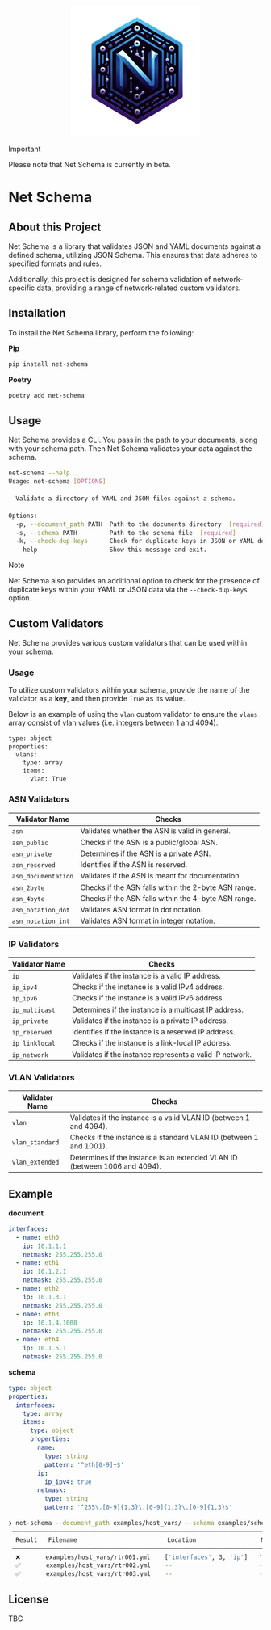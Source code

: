 <div align="center">
  <img src="./logo.png">
  <p></p>
</div>

> [!IMPORTANT]
> Please note that Net Schema is currently in beta.

# Net Schema

## About this Project

Net Schema is a library that validates JSON and YAML documents against a defined schema, utilizing JSON Schema. This ensures that data adheres to specified formats and rules.

Additionally, this project is designed for schema validation of network-specific data, providing a range of network-related custom validators.

## Installation

To install the Net Schema library, perform the following:

**Pip**

```bash
pip install net-schema
```

**Poetry**

```bash
poetry add net-schema
```

## Usage
Net Schema provides a CLI. You pass in the path to your documents, along with your schema path. Then Net Schema validates your data against the schema.

```bash
net-schema --help
Usage: net-schema [OPTIONS]

  Validate a directory of YAML and JSON files against a schema.

Options:
  -p, --document_path PATH  Path to the documents directory  [required]
  -s, --schema PATH         Path to the schema file  [required]
  -k, --check-dup-keys      Check for duplicate keys in JSON or YAML documents
  --help                    Show this message and exit.
```

> [!NOTE]
> Net Schema also provides an additional option to check for the presence of duplicate keys within your YAML or JSON data via the `--check-dup-keys` option.

## Custom Validators

Net Schema provides various custom validators that can be used within your schema.

### Usage

To utilize custom validators within your schema, provide the name of the validator as a **key**, and then provide `True` as its value.

Below is an example of using the `vlan` custom validator to ensure the `vlans` array consist of vlan values (i.e. integers between 1 and 4094).

```
type: object
properties:
  vlans:
    type: array
    items:
      vlan: True
```

### ASN Validators

| Validator Name         | Checks                                                      |
|------------------------|-------------------------------------------------------------|
| `asn`                  | Validates whether the ASN is valid in general.              |
| `asn_public`           | Checks if the ASN is a public/global ASN.                   |
| `asn_private`          | Determines if the ASN is a private ASN.                     |
| `asn_reserved`         | Identifies if the ASN is reserved.                          |
| `asn_documentation`    | Validates if the ASN is meant for documentation.            |
| `asn_2byte`            | Checks if the ASN falls within the 2-byte ASN range.        |
| `asn_4byte`            | Checks if the ASN falls within the 4-byte ASN range.        |
| `asn_notation_dot`     | Validates ASN format in dot notation.                       |
| `asn_notation_int`     | Validates ASN format in integer notation.

### IP Validators

| Validator Name   | Checks                                                         |
|------------------|----------------------------------------------------------------|
| `ip`             | Validates if the instance is a valid IP address.               |
| `ip_ipv4`        | Checks if the instance is a valid IPv4 address.                |
| `ip_ipv6`        | Checks if the instance is a valid IPv6 address.                |
| `ip_multicast`   | Determines if the instance is a multicast IP address.          |
| `ip_private`     | Validates if the instance is a private IP address.             |
| `ip_reserved`    | Identifies if the instance is a reserved IP address.           |
| `ip_linklocal`   | Checks if the instance is a link-local IP address.             |
| `ip_network`     | Validates if the instance represents a valid IP network.       |

### VLAN Validators

| Validator Name    | Checks                                                                       |
|-------------------|------------------------------------------------------------------------------|
| `vlan`            | Validates if the instance is a valid VLAN ID (between 1 and 4094).           |
| `vlan_standard`   | Checks if the instance is a standard VLAN ID (between 1 and 1001).           |
| `vlan_extended`   | Determines if the instance is an extended VLAN ID (between 1006 and 4094).   |




## Example

**document**
```yaml
interfaces:
  - name: eth0
    ip: 10.1.1.1
    netmask: 255.255.255.0
  - name: eth1
    ip: 10.1.2.1
    netmask: 255.255.255.0
  - name: eth2
    ip: 10.1.3.1
    netmask: 255.255.255.0
  - name: eth3
    ip: 10.1.4.1000
    netmask: 255.255.255.0
  - name: eth4
    ip: 10.1.5.1
    netmask: 255.255.255.0
```

**schema**
```yaml
type: object
properties:
  interfaces:
    type: array
    items:
      type: object
      properties:
        name:
          type: string
          pattern: '^eth[0-9]+$'
        ip:
          ip_ipv4: true
        netmask:
          type: string
          pattern: '^255\.[0-9]{1,3}\.[0-9]{1,3}\.[0-9]{1,3}$'
```

```bash
❯ net-schema --document_path examples/host_vars/ --schema examples/schema.yaml --check-dup-keys
 ───────────────────────────────────────────────────────────────────────────────────────────────────
  Result   Filename                         Location                  Msg
 ───────────────────────────────────────────────────────────────────────────────────────────────────
  ❌       examples/host_vars/rtr001.yml    ['interfaces', 3, 'ip']   '10.1.4.1000' is not a 'ipv4'
  ✅       examples/host_vars/rtr002.yml    --                        --
  ✅       examples/host_vars/rtr003.yml    --                        --
```

## License
TBC